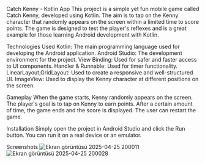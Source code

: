 Catch Kenny - Kotlin App
This project is a simple yet fun mobile game called Catch Kenny, developed using Kotlin. 
The aim is to tap on the Kenny character that randomly appears on the screen within a limited time to score points. 
The game is designed to test the player's reflexes and is a great example for those learning Android development with Kotlin.

Technologies Used
Kotlin: The main programming language used for developing the Android application.
Android Studio: The development environment for the project.
View Binding: Used for safer and faster access to UI components.
Handler & Runnable: Used for timer functionality.
LinearLayout,GridLayout: Used to create a responsive and well-structured UI.
ImageView: Used to display the Kenny character at different positions on the screen.

Gameplay
When the game starts, Kenny randomly appears on the screen.
The player's goal is to tap on Kenny to earn points.
After a certain amount of time, the game ends and the score is displayed.
The user can restart the game.

Installation
Simply open the project in Android Studio and click the Run button. You can run it on a real device or an emulator.

Screenshots
![Ekran görüntüsü 2025-04-25 200011](https://github.com/user-attachments/assets/bc06878b-7200-4260-9ec4-1b5127e65257)
![Ekran görüntüsü 2025-04-25 200028](https://github.com/user-attachments/assets/adfcf1c2-0ac3-4e3d-9a54-a9559ec11364)
